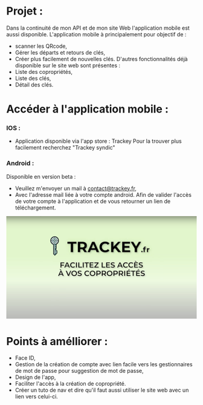 # Projet : 
Dans la continuité de mon API et de mon site Web l'application mobile est aussi disponible. 
L'application mobile à principalement pour objectif de : 
  - scanner les QRcode,
  - Gérer les départs et retours de clés,
  - Créer plus facilement de nouvelles clés. 
D'autres fonctionnalités déjà disponible sur le site web sont présentes :
  - Liste des copropriétés,
  - Liste des clés,
  - Détail des clés. 

# Accéder à l'application mobile : 
### IOS : 
  - Application disponible via l'app store : Trackey
Pour la trouver plus facilement recherchez "Trackey syndic"
### Android : 
Disponible en version beta : 
   - Veuillez m'envoyer un mail à contact@trackey.fr,
   - Avec l'adresse mail liée à votre compte android.
Afin de valider l'accès de votre compte à l'application et de vous retourner un lien de téléchargement. 



[![Vidéo de présentation](https://github.com/Nicolas-Dmb/Trackey/blob/main/public/video.png)](https://www.youtube.com/watch?v=wtl7L5LCQL8) 

# Points à amélliorer : 
- Face ID,
- Gestion de la création de compte avec lien facile vers les gestionnaires de mot de passe pour suggestion de mot de passe,
- Design de l'app,
- Faciliter l'accès à la création de copropriété.
- Créer un tuto de nav et dire qu'il faut aussi utiliser le site web avec un lien vers celui-ci. 
